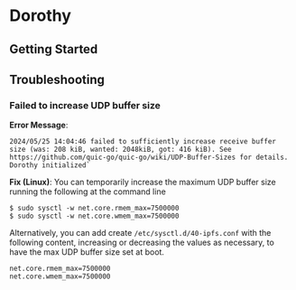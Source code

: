 # Dorothy

## Getting Started

## Troubleshooting

### Failed to increase UDP buffer size

**Error Message**:
```shell
2024/05/25 14:04:46 failed to sufficiently increase receive buffer size (was: 208 kiB, wanted: 2048kiB, got: 416 kiB). See https://github.com/quic-go/quic-go/wiki/UDP-Buffer-Sizes for details.
Dorothy initialized`
````

**Fix (Linux)**:
You can temporarily increase the maximum UDP buffer size running the following at the command line

```shell
$ sudo sysctl -w net.core.rmem_max=7500000
$ sudo sysctl -w net.core.wmem_max=7500000
```

Alternatively, you can add create `/etc/sysctl.d/40-ipfs.conf` with the following content, increasing or decreasing the values as necessary, to have the max UDP buffer size set at boot.
```shell
net.core.rmem_max=7500000
net.core.wmem_max=7500000
```
